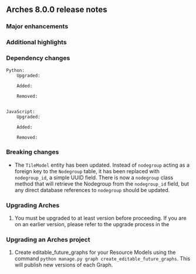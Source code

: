 Arches 8.0.0 release notes
------------------------

### Major enhancements


### Additional highlights


### Dependency changes
```
Python:
    Upgraded:

    Added:

    Removed:


JavaScript:
    Upgraded:

    Added:

    Removed:
```

### Breaking changes
- The `TileModel` entity has been updated. Instead of `nodegroup` acting as a foreign key to the `Nodegroup` table, it has been replaced with `nodegroup_id`, a simple UUID field. There is now a `nodegroup` class method that will retrieve the Nodegroup from the `nodegroup_id` field, but any direct database references to `nodegroup` should be updated.

### Upgrading Arches

1. You must be upgraded to at least version   before proceeding. If you are on an earlier version, please refer to the upgrade process in the []()

### Upgrading an Arches project

1. Create editable_future_graphs for your Resource Models using the command `python manage.py graph create_editable_future_graphs`. This will publish new versions of each Graph.
